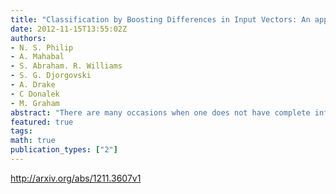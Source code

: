 ```yaml
---
title: "Classification by Boosting Differences in Input Vectors: An application   to datasets from Astronomy"
date: 2012-11-15T13:55:02Z
authors:
- N. S. Philip
- A. Mahabal
- S. Abraham. R. Williams
- S. G. Djorgovski
- A. Drake
- C Donalek
- M. Graham
abstract: "There are many occasions when one does not have complete information in order to classify objects into different classes, and yet it is important to do the best one can since other decisions depend on that. In astronomy, especially time-domain astronomy, this situation is common when a transient is detected and one wishes to determine what it is in order to decide if one must follow it. We propose to use the Difference Boosting Neural Network (DBNN) which can boost differences between feature vectors of different objects in order to differentiate between them. We apply it to the publicly available data of the Catalina Real-Time Transient Survey (CRTS) and present preliminary results. We also describe another use with a stellar spectral library to identify spectra based on a few features. The technique itself is more general and can be applied to a varied class of problems."
featured: true
tags:
math: true
publication_types: ["2"]
---
```

http://arxiv.org/abs/1211.3607v1
